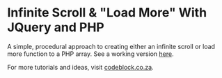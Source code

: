 # Infinite Scroll & "Load More" With JQuery and PHP
A simple, procedural approach to creating either an infinite scroll or load more function to a PHP array. See a working version [here][1].

For more tutorials and ideas, visit [codeblock.co.za][2].

[1]: https://codeblock.co.za/infinite-scroll-load-more-jquery-php
[2]: https://codeblock.co.za/
